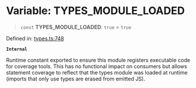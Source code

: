 # Variable: TYPES\_MODULE\_LOADED

> `const` **TYPES\_MODULE\_LOADED**: `true` = `true`

Defined in: [types.ts:748](https://github.com/Nick2bad4u/dnsValidator/blob/main/src/types.ts#L748)

**`Internal`**

Runtime constant exported to ensure this module registers executable code for coverage tools.
This has no functional impact on consumers but allows statement coverage to reflect that the
types module was loaded at runtime (imports that only use types are erased from emitted JS).
